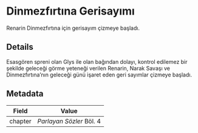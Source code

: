 # Dinmezfırtına Gerisayımı
Renarin Dinmezfırtına için gerisayım çizmeye başladı.

## Details
Esasgören spreni olan Glys ile olan bağından dolayı, kontrol edilemez bir şekilde geleceği görme yeteneği verilen Renarin, Narak Savaşı ve Dinmezfırtına’nın  geleceği günü işaret eden geri sayımlar çizmeye başladı.

## Metadata
| Field | Value |
| ----- | ----- |
| chapter | *Parlayan Sözler* Böl. 4 |
